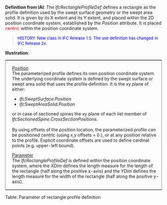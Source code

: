 **Definition
from IAI**: The _IfcRectangleProfileDef_ defines a rectangle as the profile definition used by the swept surface geometry or the swept area solid. It is given by its X extent and its Y extent, and placed within the 2D position coordinate system, established by the _Position_ attribute. It is placed <font color="#ff0000">centric</font> within the position coordinate system.

> <font color="#0000ff" size="-1">HISTORY: New class
in IFC
Release 1.5. The use definition has changed in IFC Release 2x.</font>

**Illustration**:

<table frame="border" width="100%">
  <tbody>
    <tr>
      <td width="420"><a href="drawings/IfcRectangleProfileDef-Layout1.dwf"><img src="figures/IfcRectangleProfileDef-Layout1.gif" alt="rectangle profile" border="0" height="300" width="400"></a></td>
      <td align="left" valign="top" width="100%">
      <p><u>Position</u>
      <br>
The parameterized profile defines its own position coordinate system.
The underlying
coordinate system is defined by the swept surface or swept area solid
that uses the profile definition. It is the xy plane of either: </p>
      <ul>
        <li style="font-style: italic;">IfcSweptSurface.Position</li>
        <li style="font-style: italic;">IfcSweptAreaSolid.Position</li>
      </ul>
or in case of sectioned spines the xy plane of each list member of <span style="font-style: italic;">IfcSectionedSpine.CrossSectionPositions.</span>
      <br>
      <br>
By using offsets of the position location, the parameterized profile
can be positioned centric (using x,y offsets = 0.), or at any position
relative to the profile. Explicit coordinate offsets are used to define
cardinal points (e.g. upper-left bound).
      <p><u>Parameter</u>
      <br>
The <i>IfcRectangleProfileDef</i>
is defined within the position
coordinate system, where the <i>XDim</i>
defines the length measure
for the length of the rectangle (half along the positive x-axis) and
the <i>YDim</i>
defines the length measure for the width of the
rectangle (half along the positive y-axis).</p>
      </td>
    </tr>
  </tbody>
</table>

Table: Parameter of rectangle profile definition